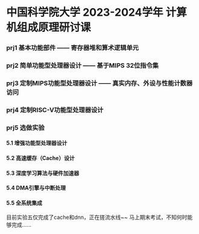 # 中国科学院大学 2023-2024学年 计算机组成原理研讨课
### prj1 基本功能部件 —— 寄存器堆和算术逻辑单元
### prj2 简单功能型处理器设计 —— 基于MIPS 32位指令集
### prj3 定制MIPS功能型处理器设计 —— 真实内存、外设与性能计数器访问
### prj4 定制RISC-V功能型处理器设计
### prj5 选做实验
#### 5.1 增强功能型处理器设计
#### 5.2 高速缓存（Cache）设计
#### 5.3 深度学习算法与硬件加速器
#### 5.4 DMA引擎与中断处理
#### 5.5 全系统集成
目前实验五仅完成了cache和dnn，正在搓流水线~~  马上期末考试，不知何时能够完成......
